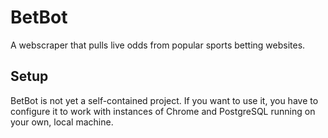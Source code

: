 # BetBot

A webscraper that pulls live odds from popular sports betting websites.

## Setup
BetBot is not yet a self-contained project. If you want to use it, you have to configure it to work with instances of Chrome and PostgreSQL running on your own, local machine.